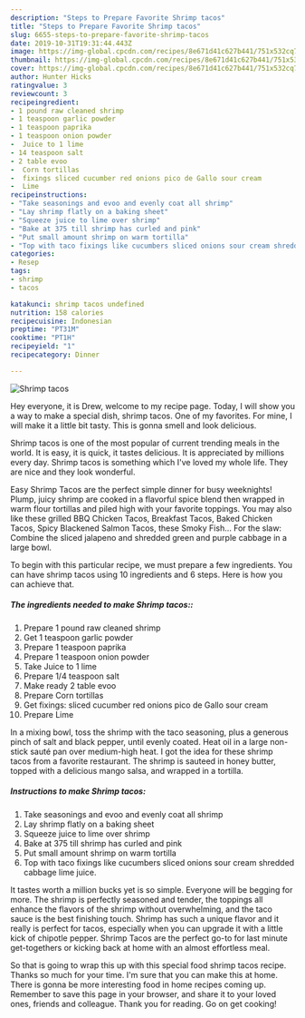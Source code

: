 ```yaml
---
description: "Steps to Prepare Favorite Shrimp tacos"
title: "Steps to Prepare Favorite Shrimp tacos"
slug: 6655-steps-to-prepare-favorite-shrimp-tacos
date: 2019-10-31T19:31:44.443Z
image: https://img-global.cpcdn.com/recipes/8e671d41c627b441/751x532cq70/shrimp-tacos-recipe-main-photo.jpg
thumbnail: https://img-global.cpcdn.com/recipes/8e671d41c627b441/751x532cq70/shrimp-tacos-recipe-main-photo.jpg
cover: https://img-global.cpcdn.com/recipes/8e671d41c627b441/751x532cq70/shrimp-tacos-recipe-main-photo.jpg
author: Hunter Hicks
ratingvalue: 3
reviewcount: 3
recipeingredient:
- 1 pound raw cleaned shrimp
- 1 teaspoon garlic powder
- 1 teaspoon paprika
- 1 teaspoon onion powder
-  Juice to 1 lime
- 14 teaspoon salt
- 2 table evoo
-  Corn tortillas
-  fixings sliced cucumber red onions pico de Gallo sour cream
-  Lime
recipeinstructions:
- "Take seasonings and evoo and evenly coat all shrimp"
- "Lay shrimp flatly on a baking sheet"
- "Squeeze juice to lime over shrimp"
- "Bake at 375 till shrimp has curled and pink"
- "Put small amount shrimp on warm tortilla"
- "Top with taco fixings like cucumbers sliced onions sour cream shredded cabbage lime juice."
categories:
- Resep
tags:
- shrimp
- tacos

katakunci: shrimp tacos undefined
nutrition: 158 calories
recipecuisine: Indonesian
preptime: "PT31M"
cooktime: "PT1H"
recipeyield: "1"
recipecategory: Dinner

---
```



![Shrimp tacos](https://img-global.cpcdn.com/recipes/8e671d41c627b441/751x532cq70/shrimp-tacos-recipe-main-photo.jpg)

Hey everyone, it is Drew, welcome to my recipe page. Today, I will show you a way to make a special dish, shrimp tacos. One of my favorites. For mine, I will make it a little bit tasty. This is gonna smell and look delicious.

Shrimp tacos is one of the most popular of current trending meals in the world. It is easy, it is quick, it tastes delicious. It is appreciated by millions every day. Shrimp tacos is something which I've loved my whole life. They are nice and they look wonderful.

Easy Shrimp Tacos are the perfect simple dinner for busy weeknights! Plump, juicy shrimp are cooked in a flavorful spice blend then wrapped in warm flour tortillas and piled high with your favorite toppings. You may also like these grilled BBQ Chicken Tacos, Breakfast Tacos, Baked Chicken Tacos, Spicy Blackened Salmon Tacos, these Smoky Fish… For the slaw: Combine the sliced jalapeno and shredded green and purple cabbage in a large bowl.


To begin with this particular recipe, we must prepare a few ingredients. You can have shrimp tacos using 10 ingredients and 6 steps. Here is how you can achieve that.

##### The ingredients needed to make Shrimp tacos::

1. Prepare 1 pound raw cleaned shrimp
1. Get 1 teaspoon garlic powder
1. Prepare 1 teaspoon paprika
1. Prepare 1 teaspoon onion powder
1. Take  Juice to 1 lime
1. Prepare 1/4 teaspoon salt
1. Make ready 2 table evoo
1. Prepare  Corn tortillas
1. Get  fixings: sliced cucumber red onions pico de Gallo sour cream
1. Prepare  Lime


In a mixing bowl, toss the shrimp with the taco seasoning, plus a generous pinch of salt and black pepper, until evenly coated. Heat oil in a large non-stick sauté pan over medium-high heat. I got the idea for these shrimp tacos from a favorite restaurant. The shrimp is sauteed in honey butter, topped with a delicious mango salsa, and wrapped in a tortilla. 

##### Instructions to make Shrimp tacos:

1. Take seasonings and evoo and evenly coat all shrimp
1. Lay shrimp flatly on a baking sheet
1. Squeeze juice to lime over shrimp
1. Bake at 375 till shrimp has curled and pink
1. Put small amount shrimp on warm tortilla
1. Top with taco fixings like cucumbers sliced onions sour cream shredded cabbage lime juice.


It tastes worth a million bucks yet is so simple. Everyone will be begging for more. The shrimp is perfectly seasoned and tender, the toppings all enhance the flavors of the shrimp without overwhelming, and the taco sauce is the best finishing touch. Shrimp has such a unique flavor and it really is perfect for tacos, especially when you can upgrade it with a little kick of chipotle pepper. Shrimp Tacos are the perfect go-to for last minute get-togethers or kicking back at home with an almost effortless meal. 

So that is going to wrap this up with this special food shrimp tacos recipe. Thanks so much for your time. I'm sure that you can make this at home. There is gonna be more interesting food in home recipes coming up. Remember to save this page in your browser, and share it to your loved ones, friends and colleague. Thank you for reading. Go on get cooking!
